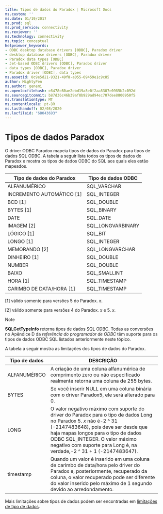 ```yaml
---
title: Tipos de dados do Paradox | Microsoft Docs
ms.custom: ''
ms.date: 01/19/2017
ms.prod: sql
ms.prod_service: connectivity
ms.reviewer: ''
ms.technology: connectivity
ms.topic: conceptual
helpviewer_keywords:
- ODBC desktop database drivers [ODBC], Paradox driver
- desktop database drivers [ODBC], Paradox driver
- Paradox data types [ODBC]
- Jet-based ODBC drivers [ODBC], Paradox driver
- data types [ODBC], Paradox driver
- Paradox driver [ODBC], data types
ms.assetid: 0c9e5d21-9321-49f8-a055-69459e1c9c85
author: MightyPen
ms.author: genemi
ms.openlocfilehash: e8478e80ae2ebd19a3e0f2aa8307e0985b2c092d
ms.sourcegitcommit: b87d36c46b39af8b929ad94ec707dee8800950f5
ms.translationtype: MT
ms.contentlocale: pt-BR
ms.lasthandoff: 02/08/2020
ms.locfileid: "68043693"
---
```

# <a name="paradox-data-types"></a>Tipos de dados Paradox
O driver ODBC Paradox mapeia tipos de dados do Paradox para tipos de dados SQL ODBC. A tabela a seguir lista todos os tipos de dados do Paradox e mostra os tipos de dados ODBC do SQL aos quais eles estão mapeados.  
  
|Tipo de dados do Paradox|Tipo de dados ODBC|  
|-----------------------|--------------------|  
|ALFANUMÉRICO|SQL_VARCHAR|  
|INCREMENTO AUTOMÁTICO [1]|SQL_INTEGER|  
|BCD [1]|SQL_DOUBLE|  
|BYTES [1]|SQL_BINARY|  
|DATE|SQL_DATE|  
|IMAGEM [2]|SQL_LONGVARBINARY|  
|LÓGICO [1]|SQL_BIT|  
|LONGO [1]|SQL_INTEGER|  
|MEMORANDO [2]|SQL_LONGVARCHAR|  
|DINHEIRO [1]|SQL_DOUBLE|  
|NUMBER|SQL_DOUBLE|  
|BAIXO|SQL_SMALLINT|  
|HORA [1]|SQL_TIMESTAMP|  
|CARIMBO DE DATA/HORA [1]|SQL_TIMESTAMP|  
  
 [1] válido somente para versões 5 do Paradox. *x*.  
  
 [2] válido somente para versões 4 do Paradox. *x* e 5. *x*.  
  
> [!NOTE]  
>  **SQLGetTypeInfo** retorna tipos de dados SQL ODBC. Todas as conversões no Apêndice D da *referência do programador de ODBC* têm suporte para os tipos de dados ODBC SQL listados anteriormente neste tópico.  
  
 A tabela a seguir mostra as limitações dos tipos de dados do Paradox.  
  
|Tipo de dados|DESCRIÇÃO|  
|---------------|-----------------|  
|ALFANUMÉRICO|A criação de uma coluna alfanumérica de comprimento zero ou não especificado realmente retorna uma coluna de 255 bytes.|  
|BYTES|Se você inserir NULL em uma coluna binária com o driver Paradox5, ele será alterado para 0.|  
|LONG|O valor negativo máximo com suporte do driver do Paradox para o tipo de dados Long no Paradox 5. *x* não é-2 ^ 31 (-2147483648), pois deve ser desde que haja mapas longos para o tipo de dados ODBC SQL_INTEGER. O valor máximo negativo com suporte para Long é, na verdade,-2 ^ 31 + 1 (-2147483647).|  
|timestamp|Quando um valor é inserido em uma coluna de carimbo de data/hora pelo driver do Paradox e, posteriormente, recuperado da coluna, o valor recuperado pode ser diferente do valor inserido pelo máximo de 1 segundo devido ao arredondamento.|  
  
 Mais limitações sobre tipos de dados podem ser encontradas em [limitações de tipo de dados](../../odbc/microsoft/data-type-limitations.md).
